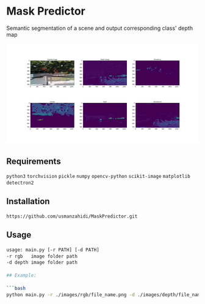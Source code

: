 # Mask Predictor

Semantic segmentation of a scene and output corresponding class' depth map

![Example images](data/output_fig.png)

## Requirements
`python3` `torchvision` `pickle` `numpy` `opencv-python` `scikit-image` `matplotlib`
`detectron2`

## Installation

```
https://github.com/usmanzahidi/MaskPredictor.git
```

## Usage

```bash
usage: main.py [-r PATH] [-d PATH]
-r rgb   image folder path
-d depth image folder path

## Example:

```bash
python main.py -r ./images/rgb/file_name.png -d ./images/depth/file_name.png
```
